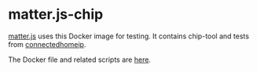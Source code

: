 # matter.js-chip
[matter.js](https://github.com/project-chip/matter.js) uses this Docker image for testing.  It contains chip-tool and tests from [connectedhomeip](https://github.com/project-chip/connectedhomeip).

The Docker file and related scripts are [here](https://github.com/project-chip/matter.js/tree/main/packages/testing/chip).

